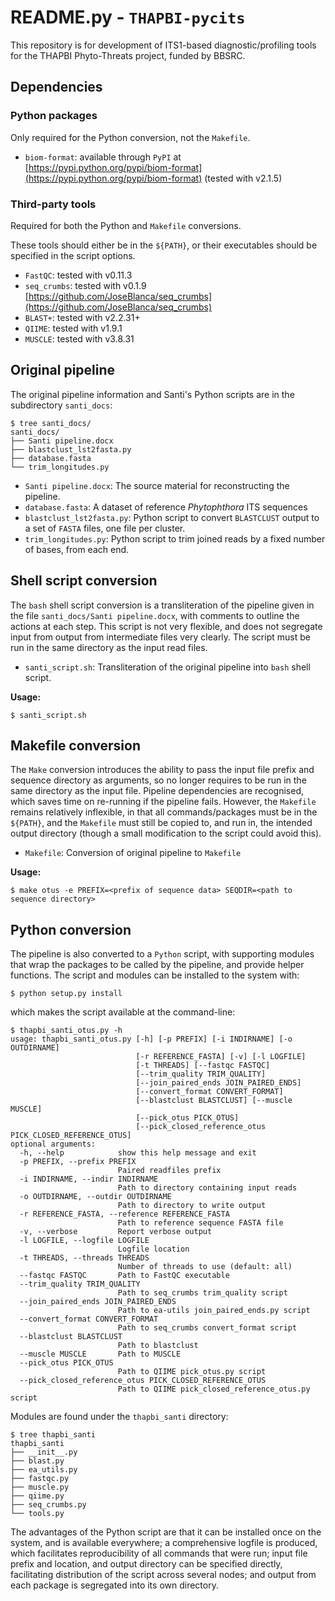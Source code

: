 # README.py - `THAPBI-pycits`
This repository is for development of ITS1-based diagnostic/profiling tools for the THAPBI Phyto-Threats project, funded by BBSRC.

## Dependencies

### Python packages

Only required for the Python conversion, not the `Makefile`.

* `biom-format`: available through `PyPI` at [https://pypi.python.org/pypi/biom-format](https://pypi.python.org/pypi/biom-format) (tested with v2.1.5)

### Third-party tools

Required for both the Python and `Makefile` conversions.

These tools should either be in the `${PATH}`, or their executables should be specified in the script options.

* `FastQC`: tested with v0.11.3
* `seq_crumbs`: tested with v0.1.9 [https://github.com/JoseBlanca/seq_crumbs](https://github.com/JoseBlanca/seq_crumbs)
* `BLAST+`: tested with v2.2.31+
* `QIIME`: tested with v1.9.1
* `MUSCLE`: tested with v3.8.31

## Original pipeline

The original pipeline information and Santi's Python scripts are in the subdirectory `santi_docs`:

```
$ tree santi_docs/
santi_docs/
├── Santi pipeline.docx
├── blastclust_lst2fasta.py
├── database.fasta
└── trim_longitudes.py
```

* `Santi pipeline.docx`: The source material for reconstructing the pipeline.
* `database.fasta`: A dataset of reference *Phytophthora* ITS sequences
* `blastclust_lst2fasta.py`: Python script to convert `BLASTCLUST` output to a set of `FASTA` files, one file per cluster.
* `trim_longitudes.py`: Python script to trim joined reads by a fixed number of bases, from each end.

## Shell script conversion

The `bash` shell script conversion is a transliteration of the pipeline given in the file `santi_docs/Santi pipeline.docx`, with comments to outline the actions at each step. This script is not very flexible, and does not segregate input from output from intermediate files very clearly. The script must be run in the same directory as the input read files.

* `santi_script.sh`: Transliteration of the original pipeline into `bash` shell script.

**Usage:**

```
$ santi_script.sh
```

## Makefile conversion

The `Make` conversion introduces the ability to pass the input file prefix and sequence directory as arguments, so no longer requires to be run in the same directory as the input file. Pipeline dependencies are recognised, which saves time on re-running if the pipeline fails. However, the `Makefile` remains relatively inflexible, in that all commands/packages must be in the `${PATH}`, and the `Makefile` must still be copied to, and run in, the intended output directory (though a small modification to the script could avoid this).

* `Makefile`: Conversion of original pipeline to `Makefile`

**Usage:**

```
$ make otus -e PREFIX=<prefix of sequence data> SEQDIR=<path to sequence directory>
```

## Python conversion

The pipeline is also converted to a `Python` script, with supporting modules that wrap the packages to be called by the pipeline, and provide helper functions. The script and modules can be installed to the system with:

```
$ python setup.py install
```

which makes the script available at the command-line:

```
$ thapbi_santi_otus.py -h
usage: thapbi_santi_otus.py [-h] [-p PREFIX] [-i INDIRNAME] [-o OUTDIRNAME]
                            [-r REFERENCE_FASTA] [-v] [-l LOGFILE]
                            [-t THREADS] [--fastqc FASTQC]
                            [--trim_quality TRIM_QUALITY]
                            [--join_paired_ends JOIN_PAIRED_ENDS]
                            [--convert_format CONVERT_FORMAT]
                            [--blastclust BLASTCLUST] [--muscle MUSCLE]
                            [--pick_otus PICK_OTUS]
                            [--pick_closed_reference_otus PICK_CLOSED_REFERENCE_OTUS]
optional arguments:
  -h, --help            show this help message and exit
  -p PREFIX, --prefix PREFIX
                        Paired readfiles prefix
  -i INDIRNAME, --indir INDIRNAME
                        Path to directory containing input reads
  -o OUTDIRNAME, --outdir OUTDIRNAME
                        Path to directory to write output
  -r REFERENCE_FASTA, --reference REFERENCE_FASTA
                        Path to reference sequence FASTA file
  -v, --verbose         Report verbose output
  -l LOGFILE, --logfile LOGFILE
                        Logfile location
  -t THREADS, --threads THREADS
                        Number of threads to use (default: all)
  --fastqc FASTQC       Path to FastQC executable
  --trim_quality TRIM_QUALITY
                        Path to seq_crumbs trim_quality script
  --join_paired_ends JOIN_PAIRED_ENDS
                        Path to ea-utils join_paired_ends.py script
  --convert_format CONVERT_FORMAT
                        Path to seq_crumbs convert_format script
  --blastclust BLASTCLUST
                        Path to blastclust
  --muscle MUSCLE       Path to MUSCLE
  --pick_otus PICK_OTUS
                        Path to QIIME pick_otus.py script
  --pick_closed_reference_otus PICK_CLOSED_REFERENCE_OTUS
                        Path to QIIME pick_closed_reference_otus.py script
```

Modules are found under the `thapbi_santi` directory:

```
$ tree thapbi_santi
thapbi_santi
├── __init__.py
├── blast.py
├── ea_utils.py
├── fastqc.py
├── muscle.py
├── qiime.py
├── seq_crumbs.py
└── tools.py
```

The advantages of the Python script are that it can be installed once on the system, and is available everywhere; a comprehensive logfile is produced, which facilitates reproducibility of all commands that were run; input file prefix and location, and output directory can be specified directly, facilitating distribution of the script across several nodes; and output from each package is segregated into its own directory.